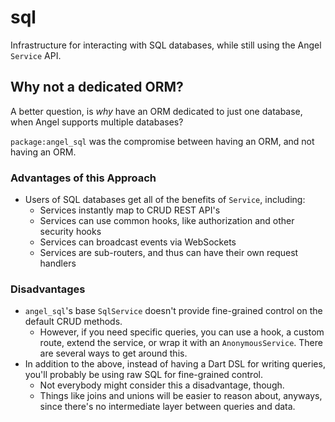 # sql
Infrastructure for interacting with SQL databases, while still using the Angel `Service` API.

## Why not a dedicated ORM?
A better question, is *why* have an ORM dedicated to just one database, when Angel supports multiple databases?

`package:angel_sql` was the compromise between having an ORM,
and not having an ORM.

### Advantages of this Approach
* Users of SQL databases get all of the benefits of `Service`,
including:
    * Services instantly map to CRUD REST API's
    * Services can use common hooks, like authorization and
    other security hooks
    * Services can broadcast events via WebSockets
    * Services are sub-routers, and thus can have their
    own request handlers

### Disadvantages
* `angel_sql`'s base `SqlService` doesn't provide fine-grained
control on the default CRUD methods.
    * However, if you need specific queries, you can use a hook,
    a custom route, extend the service, or wrap it with an
    `AnonymousService`. There are several ways to get around
    this.
* In addition to the above, instead of having a Dart DSL
for writing queries, you'll probably be using raw SQL for
fine-grained control.
    * Not everybody might consider this a disadvantage,
    though.
    * Things like joins and unions will be easier to
    reason about, anyways, since there's no intermediate
    layer between queries and data.